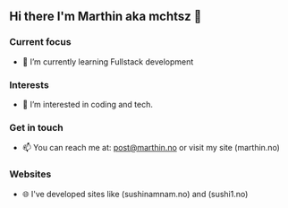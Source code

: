 ## Hi there I'm Marthin aka mchtsz 👋

<!--
**mchtsz/mchtsz** is a ✨ _special_ ✨ repository because its `README.md` (this file) appears on your GitHub profile.

Here are some ideas to get you started:

- 🔭 I’m currently working on ...
- 🌱 I’m currently learning ...
- 👯 I’m looking to collaborate on ...
- 🤔 I’m looking for help with ...
- 💬 Ask me about ...
- 📫 How to reach me: ...
- 😄 Pronouns: ...
- ⚡ Fun fact: ...
-->
### Current focus
- 🌱 I’m currently learning Fullstack development
  
### Interests
- 👀 I’m interested in coding and tech.
  
### Get in touch
- 📫 You can reach me at: post@marthin.no or visit my site (marthin.no)

### Websites
- 🌐 I've developed sites like (sushinamnam.no) and (sushi1.no)
